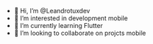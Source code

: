 - 👋 Hi, I’m @Leandrotuxdev
- 👀 I’m interested in development mobile
- 🌱 I’m currently learning Flutter
- 💞️ I’m looking to collaborate on projcts mobile
